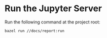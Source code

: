# Run the Jupyter Server

Run the following command at the project root:
```
bazel run //docs/report:run
```
